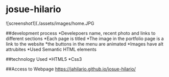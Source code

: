 # josue-hilario

![screenshot1](./assets/images/home.JPG

##development process
*Develepoers name, recent photo and links to different sections
*Each page is titled
*The image in the portfolio page is a link to the website
*the buttons in the menu are animated
*Images have alt attrubites
*Used Semantic HTML elements

##technology Used
*HTML5
*Css3

##Access to Webpage
https://jahilario.github.io/josue-hilario/
